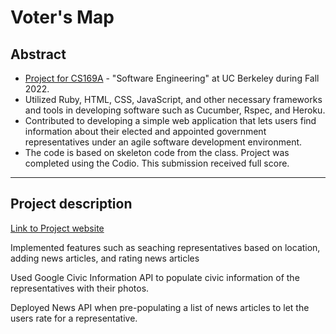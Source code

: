 # Voter's Map 

## Abstract

- [Project for CS169A](https://docs.google.com/document/d/15y-eG0DyoGsoWGvw6jw-ciy7EJ2IJLas96qdQwPbYv8/edit?usp=sharing) - "Software Engineering" at UC Berkeley during Fall 2022.
- Utilized Ruby, HTML, CSS, JavaScript, and other necessary frameworks and tools in developing software such as Cucumber, Rspec, and Heroku.
- Contributed to developing a simple web application that lets users find information about their elected and appointed government representatives under an agile software development environment. 
- The code is based on skeleton code from the class. Project was completed using the Codio. This submission received full score.

---

## Project description

[Link to Project website](https://votemap20.herokuapp.com/)

Implemented features such as seaching representatives based on location, adding news articles, and rating news articles

Used Google Civic Information API to populate civic information of the representatives with their photos.  

Deployed News API when pre-populating a list of news articles to let the users rate for a representative.
